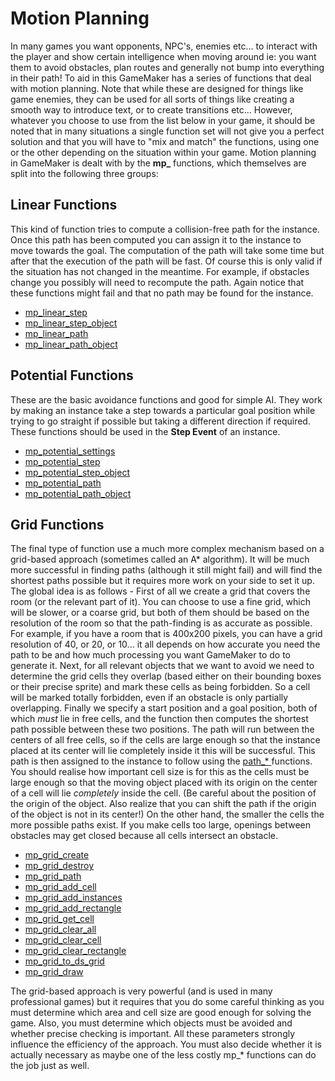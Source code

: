 # Motion Planning

In many games you want opponents, NPC's, enemies etc... to interact with
the player and show certain intelligence when moving around ie: you want
them to avoid obstacles, plan routes and generally not bump into
everything in their path! To aid in this GameMaker has a series of
functions that deal with motion planning. Note that while these are
designed for things like game enemies, they can be used for all sorts of
things like creating a smooth way to introduce text, or to create
transitions etc... However, whatever you choose to use from the list
below in your game, it should be noted that in many situations a single
function set will not give you a perfect solution and that you will have
to "mix and match" the functions, using one or the other depending on
the situation within your game. Motion planning in GameMaker is dealt
with by the **mp\_** functions, which themselves are split into the
following three groups:

## Linear Functions

This kind of function tries to compute a collision-free path for the
instance. Once this path has been computed you can assign it to the
instance to move towards the goal. The computation of the path will take
some time but after that the execution of the path will be fast. Of
course this is only valid if the situation has not changed in the
meantime. For example, if obstacles change you possibly will need to
recompute the path. Again notice that these functions might fail and
that no path may be found for the instance.

-   [mp_linear_step](mp_linear_step)
-   [mp_linear_step_object](mp_linear_step_object)
-   [mp_linear_path](mp_linear_path)
-   [mp_linear_path_object](mp_linear_path_object)

## Potential Functions

These are the basic avoidance functions and good for simple AI. They
work by making an instance take a step towards a particular goal
position while trying to go straight if possible but taking a different
direction if required. These functions should be used in the **Step
Event** of an instance.

-   [mp_potential_settings](mp_potential_settings)
-   [mp_potential_step](mp_potential_step)
-   [mp_potential_step_object](mp_potential_step_object)
-   [mp_potential_path](mp_potential_path)
-   [mp_potential_path_object](mp_potential_path_object)

## Grid Functions

The final type of function use a much more complex mechanism based on a
grid-based approach (sometimes called an A\* algorithm). It will be much
more successful in finding paths (although it still might fail) and will
find the shortest paths possible but it requires more work on your side
to set it up. The global idea is as follows - First of all we create a
grid that covers the room (or the relevant part of it). You can choose
to use a fine grid, which will be slower, or a coarse grid, but both of
them should be based on the resolution of the room so that the
path-finding is as accurate as possible. For example, if you have a room
that is 400x200 pixels, you can have a grid resolution of 40, or 20, or
10... it all depends on how accurate you need the path to be and how
much processing you want GameMaker to do to generate it. Next, for all
relevant objects that we want to avoid we need to determine the grid
cells they overlap (based either on their bounding boxes or their
precise sprite) and mark these cells as being forbidden. So a cell will
be marked totally forbidden, even if an obstacle is only partially
overlapping. Finally we specify a start position and a goal position,
both of which *must* lie in free cells, and the function then computes
the shortest path possible between these two positions. The path will
run between the centers of all free cells, so if the cells are large
enough so that the instance placed at its center will lie completely
inside it this will be successful. This path is then assigned to the
instance to follow using the [ path\_\*
](../../Asset_Management/Paths/Paths) functions. You should realise
how important cell size is for this as the cells must be large enough so
that the moving object placed with its origin on the center of a cell
will lie *completely* inside the cell. (Be careful about the position of
the origin of the object. Also realize that you can shift the path if
the origin of the object is not in its center!) On the other hand, the
smaller the cells the more possible paths exist. If you make cells too
large, openings between obstacles may get closed because all cells
intersect an obstacle.

-   [mp_grid_create](mp_grid_create)
-   [mp_grid_destroy](mp_grid_destroy)
-   [mp_grid_path](mp_grid_path)
-   [mp_grid_add_cell](mp_grid_add_cell)
-   [mp_grid_add_instances](mp_grid_add_instances)
-   [mp_grid_add_rectangle](mp_grid_add_rectangle)
-   [mp_grid_get_cell](mp_grid_get_cell)
-   [mp_grid_clear_all](mp_grid_clear_all)
-   [mp_grid_clear_cell](mp_grid_clear_cell)
-   [mp_grid_clear_rectangle](mp_grid_clear_rectangle)
-   [mp_grid_to_ds_grid](mp_grid_to_ds_grid)
-   [mp_grid_draw](mp_grid_draw)

The grid-based approach is very powerful (and is used in many
professional games) but it requires that you do some careful thinking as
you must determine which area and cell size are good enough for solving
the game. Also, you must determine which objects must be avoided and
whether precise checking is important. All these parameters strongly
influence the efficiency of the approach. You must also decide whether
it is actually necessary as maybe one of the less costly mp\_\*
functions can do the job just as well.
